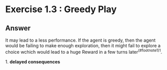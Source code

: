 # Exercise 1.3 : Greedy Play

## Answer
It may lead to a less performance. If the agent is greedy, then the agent would be failing to make enough exploration, then it might fail to explore a choice wchich would lead to a huge Reward in a few turns later<sup>(#footnote1)1</sup>.

<a name="footnote1">1. </a> __delayed consequences__
